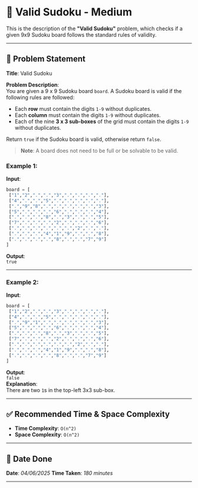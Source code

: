 # 🧮 Valid Sudoku - Medium

This is the description of the **"Valid Sudoku"** problem, which checks if a given 9x9 Sudoku board follows the standard rules of validity.

---

## 📌 Problem Statement

**Title**: Valid Sudoku

**Problem Description**:  
You are given a 9 x 9 Sudoku board `board`. A Sudoku board is valid if the following rules are followed:

- Each **row** must contain the digits `1-9` without duplicates.  
- Each **column** must contain the digits `1-9` without duplicates.  
- Each of the nine **3 x 3 sub-boxes** of the grid must contain the digits `1-9` without duplicates.  

Return `true` if the Sudoku board is valid, otherwise return `false`.

> **Note**: A board does not need to be full or be solvable to be valid.

### Example 1:
**Input**:  
```python
board = [
 ["1","2",".",".","3",".",".",".","."],
 ["4",".",".","5",".",".",".",".","."],
 [".","9","8",".",".",".",".",".","3"],
 ["5",".",".",".","6",".",".",".","4"],
 [".",".",".","8",".","3",".",".","5"],
 ["7",".",".",".","2",".",".",".","6"],
 [".",".",".",".",".",".","2",".","."],
 [".",".",".","4","1","9",".",".","8"],
 [".",".",".",".","8",".",".","7","9"]
]
```

**Output**:  
`true`

---

### Example 2:
**Input**:  
```python
board = [
 ["1","2",".",".","3",".",".",".","."],
 ["4",".",".","5",".",".",".",".","."],
 [".","9","1",".",".",".",".",".","3"],
 ["5",".",".",".","6",".",".",".","4"],
 [".",".",".","8",".","3",".",".","5"],
 ["7",".",".",".","2",".",".",".","6"],
 [".",".",".",".",".",".","2",".","."],
 [".",".",".","4","1","9",".",".","8"],
 [".",".",".",".","8",".",".","7","9"]
]
```

**Output**:  
`false`  
**Explanation**:  
There are two `1`s in the top-left 3x3 sub-box.

---

## ✅ Recommended Time & Space Complexity

- **Time Complexity**: `O(n^2)`  
- **Space Complexity**: `O(n^2)`

---

## 📅 Date Done

**Date**: *04/06/2025*
**Time Taken**: *180 minutes*

---